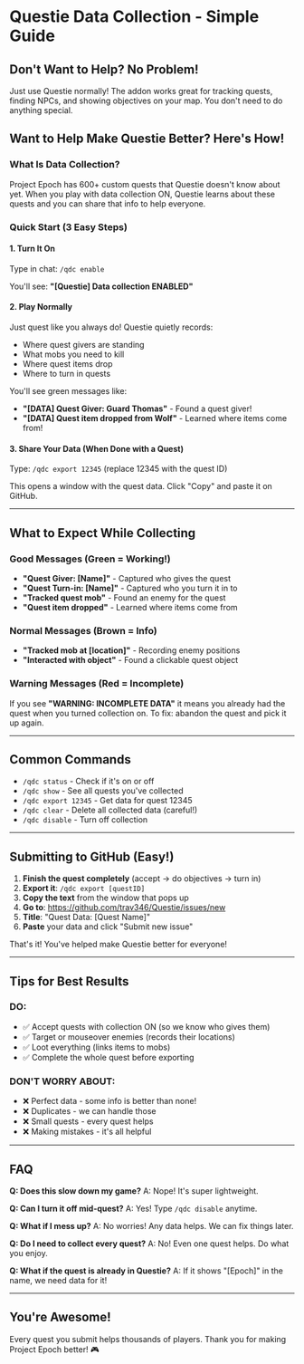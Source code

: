 # Questie Data Collection - Simple Guide

## Don't Want to Help? No Problem!
Just use Questie normally! The addon works great for tracking quests, finding NPCs, and showing objectives on your map. You don't need to do anything special.

## Want to Help Make Questie Better? Here's How!

### What Is Data Collection?
Project Epoch has 600+ custom quests that Questie doesn't know about yet. When you play with data collection ON, Questie learns about these quests and you can share that info to help everyone.

### Quick Start (3 Easy Steps)

#### 1. Turn It On
Type in chat: `/qdc enable`

You'll see: **"[Questie] Data collection ENABLED"**

#### 2. Play Normally
Just quest like you always do! Questie quietly records:
- Where quest givers are standing
- What mobs you need to kill
- Where quest items drop
- Where to turn in quests

You'll see green messages like:
- **"[DATA] Quest Giver: Guard Thomas"** - Found a quest giver!
- **"[DATA] Quest item dropped from Wolf"** - Learned where items come from!

#### 3. Share Your Data (When Done with a Quest)
Type: `/qdc export 12345` (replace 12345 with the quest ID)

This opens a window with the quest data. Click "Copy" and paste it on GitHub.

---

## What to Expect While Collecting

### Good Messages (Green = Working!)
- **"Quest Giver: [Name]"** - Captured who gives the quest
- **"Quest Turn-in: [Name]"** - Captured who you turn it in to
- **"Tracked quest mob"** - Found an enemy for the quest
- **"Quest item dropped"** - Learned where items come from

### Normal Messages (Brown = Info)
- **"Tracked mob at [location]"** - Recording enemy positions
- **"Interacted with object"** - Found a clickable quest object

### Warning Messages (Red = Incomplete)
If you see **"WARNING: INCOMPLETE DATA"** it means you already had the quest when you turned collection on. To fix: abandon the quest and pick it up again.

---

## Common Commands

- `/qdc status` - Check if it's on or off
- `/qdc show` - See all quests you've collected
- `/qdc export 12345` - Get data for quest 12345
- `/qdc clear` - Delete all collected data (careful!)
- `/qdc disable` - Turn off collection

---

## Submitting to GitHub (Easy!)

1. **Finish the quest completely** (accept → do objectives → turn in)
2. **Export it**: `/qdc export [questID]`
3. **Copy the text** from the window that pops up
4. **Go to**: https://github.com/trav346/Questie/issues/new
5. **Title**: "Quest Data: [Quest Name]"
6. **Paste** your data and click "Submit new issue"

That's it! You've helped make Questie better for everyone!

---

## Tips for Best Results

### DO:
- ✅ Accept quests with collection ON (so we know who gives them)
- ✅ Target or mouseover enemies (records their locations)  
- ✅ Loot everything (links items to mobs)
- ✅ Complete the whole quest before exporting

### DON'T WORRY ABOUT:
- ❌ Perfect data - some info is better than none!
- ❌ Duplicates - we can handle those
- ❌ Small quests - every quest helps
- ❌ Making mistakes - it's all helpful

---

## FAQ

**Q: Does this slow down my game?**
A: Nope! It's super lightweight.

**Q: Can I turn it off mid-quest?**
A: Yes! Type `/qdc disable` anytime.

**Q: What if I mess up?**
A: No worries! Any data helps. We can fix things later.

**Q: Do I need to collect every quest?**
A: No! Even one quest helps. Do what you enjoy.

**Q: What if the quest is already in Questie?**
A: If it shows "[Epoch]" in the name, we need data for it!

---

## You're Awesome!
Every quest you submit helps thousands of players. Thank you for making Project Epoch better! 🎮